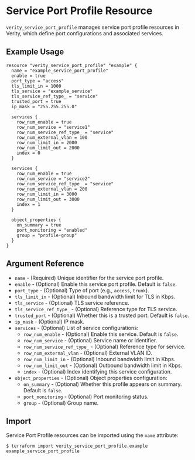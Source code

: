 # Service Port Profile Resource

`verity_service_port_profile` manages service port profile resources in Verity, which define port configurations and associated services.

## Example Usage

```hcl
resource "verity_service_port_profile" "example" {
  name = "example_service_port_profile"
  enable = true
  port_type = "access"
  tls_limit_in = 1000
  tls_service = "example_service"
  tls_service_ref_type_ = "service"
  trusted_port = true
  ip_mask = "255.255.255.0"
  
  services {
    row_num_enable = true
    row_num_service = "service1"
    row_num_service_ref_type_ = "service"
    row_num_external_vlan = 100
    row_num_limit_in = 2000
    row_num_limit_out = 2000
    index = 0
  }
  
  services {
    row_num_enable = true
    row_num_service = "service2"
    row_num_service_ref_type_ = "service"
    row_num_external_vlan = 200
    row_num_limit_in = 3000
    row_num_limit_out = 3000
    index = 1
  }
  
  object_properties {
    on_summary = true
    port_monitoring = "enabled"
    group = "profile-group"
  }
}
```

## Argument Reference

* `name` - (Required) Unique identifier for the service port profile.
* `enable` - (Optional) Enable this service port profile. Default is `false`.
* `port_type` - (Optional) Type of port (e.g., `access`, `trunk`).
* `tls_limit_in` - (Optional) Inbound bandwidth limit for TLS in Kbps.
* `tls_service` - (Optional) TLS service reference.
* `tls_service_ref_type_` - (Optional) Reference type for TLS service.
* `trusted_port` - (Optional) Whether this is a trusted port. Default is `false`.
* `ip_mask` - (Optional) IP mask.
* `services` - (Optional) List of service configurations:
  * `row_num_enable` - (Optional) Enable this service. Default is `false`.
  * `row_num_service` - (Optional) Service name or identifier.
  * `row_num_service_ref_type_` - (Optional) Reference type for service.
  * `row_num_external_vlan` - (Optional) External VLAN ID.
  * `row_num_limit_in` - (Optional) Inbound bandwidth limit in Kbps.
  * `row_num_limit_out` - (Optional) Outbound bandwidth limit in Kbps.
  * `index` - (Optional) Index identifying this service configuration.
* `object_properties` - (Optional) Object properties configuration:
  * `on_summary` - (Optional) Whether this profile appears on summary. Default is `false`.
  * `port_monitoring` - (Optional) Port monitoring status.
  * `group` - (Optional) Group name.

## Import

Service Port Profile resources can be imported using the `name` attribute:

```
$ terraform import verity_service_port_profile.example example_service_port_profile
```
